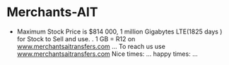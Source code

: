 # Merchants-AIT
- Maximum Stock Price is $814 000, 1 million Gigabytes LTE(1825 days ) for Stock to Sell and use. .
1 GB = R12 on www.merchantsaitransfers.com ...
To reach us use www.merchantsaitransfers.com 
Nice times: ... happy times: ...

